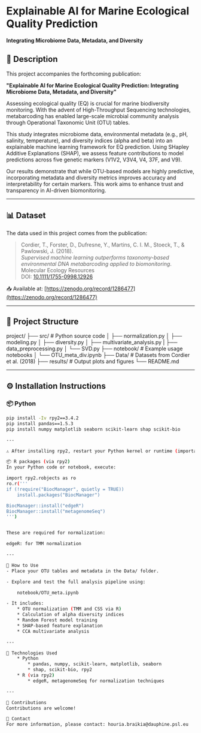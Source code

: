 # Explainable AI for Marine Ecological Quality Prediction  
**Integrating Microbiome Data, Metadata, and Diversity**

## 🧠 Description

This project accompanies the forthcoming publication:

**"Explainable AI for Marine Ecological Quality Prediction: Integrating Microbiome Data, Metadata, and Diversity"**

Assessing ecological quality (EQ) is crucial for marine biodiversity monitoring. With the advent of High-Throughput Sequencing technologies, metabarcoding has enabled large-scale microbial community analysis through Operational Taxonomic Unit (OTU) tables.

This study integrates microbiome data, environmental metadata (e.g., pH, salinity, temperature), and diversity indices (alpha and beta) into an explainable machine learning framework for EQ prediction. Using SHapley Additive Explanations (SHAP), we assess feature contributions to model predictions across five genetic markers (V1V2, V3V4, V4, 37F, and V9).

Our results demonstrate that while OTU-based models are highly predictive, incorporating metadata and diversity metrics improves accuracy and interpretability for certain markers. This work aims to enhance trust and transparency in AI-driven biomonitoring.

---

## 📊 Dataset

The data used in this project comes from the publication:

> Cordier, T., Forster, D., Dufresne, Y., Martins, C. I. M., Stoeck, T., & Pawlowski, J. (2018).  
> *Supervised machine learning outperforms taxonomy-based environmental DNA metabarcoding applied to biomonitoring*.  
> Molecular Ecology Resources  
> DOI: [10.1111/1755-0998.12926](https://doi.org/10.1111/1755-0998.12926)

📥 Available at: [https://zenodo.org/record/1286477](https://zenodo.org/record/1286477)

---

## 📁 Project Structure

project/
├── src/ # Python source code
│   ├── normalization.py
│   ├── modeling.py
│   ├── diversity.py
│   ├── multivariate_analysis.py
|   ├── data_preprocessing.py
│   └── SVD.py
├── notebook/ # Example usage notebooks
│   └── OTU_meta_div.ipynb
├── Data/ # Datasets from Cordier et al. (2018)
├── results/ # Output plots and figures
└── README.md


---

## ⚙️ Installation Instructions

### 📦 Python

```bash
pip install -Iv rpy2==3.4.2
pip install pandas==1.5.3
pip install numpy matplotlib seaborn scikit-learn shap scikit-bio

---

⚠️ After installing rpy2, restart your Python kernel or runtime (important for Jupyter users).

📦 R packages (via rpy2)
In your Python code or notebook, execute:

import rpy2.robjects as ro
ro.r('''
if (!require("BiocManager", quietly = TRUE))
    install.packages("BiocManager")

BiocManager::install("edgeR")
BiocManager::install("metagenomeSeq")
''')


These are required for normalization:

edgeR: for TMM normalization

---

🧪 How to Use
- Place your OTU tables and metadata in the Data/ folder.

- Explore and test the full analysis pipeline using:

    notebook/OTU_meta.ipynb

- It includes:
    * OTU normalization (TMM and CSS via R)
    * Calculation of alpha diversity indices
    * Random Forest model training
    * SHAP-based feature explanation
    * CCA multivariate analysis

---

🧠 Technologies Used
    * Python
        * pandas, numpy, scikit-learn, matplotlib, seaborn
        * shap, scikit-bio, rpy2
    * R (via rpy2)
        * edgeR, metagenomeSeq for normalization techniques

---

🤝 Contributions
Contributions are welcome!

📧 Contact
For more information, please contact: houria.braikia@dauphine.psl.eu 






               
